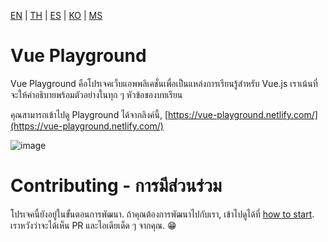 [EN](README.md) | [TH](README_th.md) | [ES](README_es.md) | [KO](README_ko.md) | [MS](README_ms.md)

# Vue Playground

Vue Playground คือโปรเจคเว็บแอพพลิเคชั่นเพื่อเป็นแหล่งการเรียนรู้สำหรับ Vue.js เราเน้นที่จะให้คำอธิบายพร้อมตัวอย่างในทุก ๆ หัวข้อของบทเรียน

คุณสามารถเข้าไปดู Playground ได้จากลิงค์นี้, [https://vue-playground.netlify.com/](https://vue-playground.netlify.com/)

![image](https://user-images.githubusercontent.com/6861191/66323656-538d4980-e94e-11e9-879c-f1cf2581cb9f.png)

# Contributing - การมีส่วนร่วม

โปรเจคนี้ยังอยู่ในขั้นตอนการพัฒนา. ถ้าคุณต้องการพัฒนาไปกับเรา, เข้าไปดูได้ที่ [how to start](https://github.com/runyasak/vue-playground/blob/master/CONTRIBUTING.md). เราหวังว่าจะได้เห็น PR และไอเดียเด็ด ๆ จากคุณ. 😁
